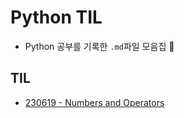 # Python TIL

- Python 공부를 기록한 `.md`파일 모음집 🍈

## TIL

- [230619 - Numbers and Operators](./230619.md)
